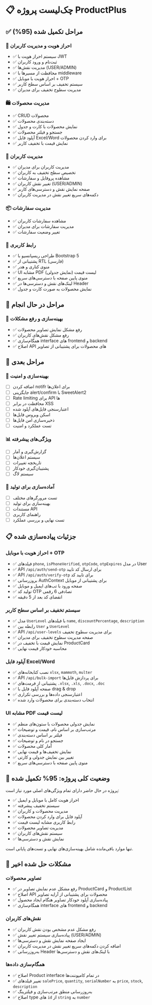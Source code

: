 # 📋 چک‌لیست پروژه ProductPlus

## ✅ **مراحل تکمیل شده (95%)**

### 🔐 احراز هویت و مدیریت کاربران
- ✅ سیستم احراز هویت با JWT
- ✅ ثبت‌نام و ورود کاربران
- ✅ مدیریت نقش‌ها (USER/ADMIN)
- ✅ محافظت از مسیرها با middleware
- ✅ احراز هویت با موبایل + OTP
- ✅ سیستم تخفیف بر اساس سطح کاربر
- ✅ مدیریت سطوح تخفیف برای مدیران

### 🛍️ مدیریت محصولات
- ✅ CRUD محصولات
- ✅ دسته‌بندی محصولات
- ✅ نمایش محصولات با کارت و جدول
- ✅ جستجو و فیلتر محصولات
- ✅ آپلود فایل Excel/Word برای وارد کردن محصولات
- ✅ نمایش قیمت با تخفیف کاربر

### 👥 مدیریت کاربران
- ✅ مدیریت کاربران برای مدیران
- ✅ تخصیص سطح تخفیف به کاربران
- ✅ مشاهده پروفایل و سفارشات
- ✅ تغییر نقش کاربران (USER/ADMIN)
- ✅ صفحه نمایش نقش و دسترسی‌های کاربر
- ✅ دکمه‌های سریع تغییر نقش در مدیریت کاربران

### 📦 مدیریت سفارشات
- ✅ مشاهده سفارشات کاربران
- ✅ مدیریت سفارشات برای مدیران
- ✅ تغییر وضعیت سفارشات

### 🎨 رابط کاربری
- ✅ طراحی ریسپانسیو با Bootstrap 5
- ✅ پشتیبانی از RTL (فارسی)
- ✅ منوی کناری و هدر
- ✅ UI مشابه PDF لیست قیمت (نمایش جدولی)
- ✅ منوی پایین صفحه با دسترسی‌های سریع
- ✅ لینک‌های نقش و دسترسی‌ها در Header
- ✅ نمایش محصولات به صورت کارت و جدول

## 🚧 **مراحل در حال انجام**

### 🔧 بهینه‌سازی و رفع مشکلات
- ✅ رفع مشکل نمایش تصاویر محصولات
- ✅ رفع مشکل نقش‌های کاربران
- ✅ همگام‌سازی interface های frontend و backend
- ✅ اصلاح API های محصولات برای پشتیبانی از تصاویر

## 📝 **مراحل بعدی**

### 🔧 بهینه‌سازی و امنیت
- [ ] اضافه کردن notifr برای اعلان‌ها
- [ ] جایگزینی alert/confirm با SweetAlert2
- [ ] Rate limiting برای API ها
- [ ] محافظت در برابر XSS
- [ ] اعتبارسنجی فایل‌های آپلود شده
- [ ] اسکن ویروس فایل‌ها
- [ ] ذخیره‌سازی امن فایل‌ها
- [ ] تست عملکرد و امنیت

### 📊 ویژگی‌های پیشرفته
- [ ] گزارش‌گیری و آمار
- [ ] سیستم اعلان‌ها
- [ ] تاریخچه تغییرات
- [ ] پشتیبان‌گیری خودکار
- [ ] سیستم لاگ

### 🚀 آماده‌سازی برای تولید
- [ ] تست مرورگرهای مختلف
- [ ] بهینه‌سازی برای تولید
- [ ] مستندات API
- [ ] راهنمای کاربری
- [ ] تست نهایی و بررسی عملکرد

## 📋 **جزئیات پیاده‌سازی شده**

### احراز هویت با موبایل + OTP
- ✅ فیلدهای `phone`, `isPhoneVerified`, `otpCode`, `otpExpires` در مدل User
- ✅ API `/api/auth/send-otp` برای ارسال کد تایید
- ✅ API `/api/auth/verify-otp` برای تایید کد
- ✅ بروزرسانی AuthContext برای پشتیبانی از موبایل
- ✅ صفحه ورود با تب‌های ایمیل و موبایل
- ✅ تولید کد OTP تصادفی 6 رقمی
- ✅ انقضای کد بعد از 5 دقیقه

### سیستم تخفیف بر اساس سطح کاربر
- ✅ مدل `UserLevel` با فیلدهای `name`, `discountPercentage`, `description`
- ✅ رابطه بین `User` و `UserLevel`
- ✅ API `/api/user-levels` برای مدیریت سطوح تخفیف
- ✅ صفحه مدیریت سطوح تخفیف برای مدیران
- ✅ نمایش قیمت با تخفیف در ProductCard
- ✅ محاسبه خودکار قیمت نهایی

### آپلود فایل Excel/Word
- ✅ نصب کتابخانه‌های `xlsx`, `mammoth`, `multer`
- ✅ API `/api/bulk-import` برای پردازش فایل‌ها
- ✅ پشتیبانی از فرمت‌های `.xlsx`, `.xls`, `.docx`, `.doc`
- ✅ صفحه آپلود فایل با drag & drop
- ✅ اعتبارسنجی داده‌ها و بررسی تکراری
- ✅ انتخاب دسته‌بندی برای محصولات وارد شده

### UI مشابه PDF لیست قیمت
- ✅ نمایش جدولی محصولات با ستون‌های منظم
- ✅ مرتب‌سازی بر اساس نام، قیمت و توضیحات
- ✅ فیلتر بر اساس دسته‌بندی
- ✅ جستجو در نام و توضیحات
- ✅ آمار کلی محصولات
- ✅ نمایش تخفیف‌ها و قیمت نهایی
- ✅ تغییر بین نمایش جدولی و کارتی
- ✅ منوی پایین صفحه با دسترسی‌های سریع

## 🎯 **وضعیت کلی پروژه: 95% تکمیل شده**

پروژه در حال حاضر دارای تمام ویژگی‌های اصلی مورد نیاز است:
- ✅ احراز هویت کامل با موبایل و ایمیل
- ✅ سیستم تخفیف پیشرفته
- ✅ مدیریت محصولات و کاربران
- ✅ آپلود فایل برای وارد کردن محصولات
- ✅ رابط کاربری مشابه لیست قیمت
- ✅ مدیریت تصاویر محصولات
- ✅ سیستم نقش‌های کاربران
- ✅ نمایش نقش و دسترسی‌ها

تنها موارد باقی‌مانده شامل بهینه‌سازی‌های نهایی و تست‌های پایانی است.

## 🔧 **مشکلات حل شده اخیر**

### تصاویر محصولات
- ✅ رفع مشکل عدم نمایش تصاویر در ProductCard و ProductList
- ✅ اصلاح API محصولات برای پشتیبانی از آرایه تصاویر
- ✅ پیاده‌سازی آپلود خودکار تصاویر هنگام ایجاد محصول
- ✅ همگام‌سازی interface های frontend و backend

### نقش‌های کاربران
- ✅ رفع مشکل عدم مشخص بودن نقش کاربران
- ✅ پیاده‌سازی سیستم تغییر نقش (USER/ADMIN)
- ✅ ایجاد صفحه نمایش نقش و دسترسی‌ها
- ✅ اضافه کردن دکمه‌های سریع تغییر نقش در مدیریت کاربران
- ✅ به‌روزرسانی Header با لینک‌های نقش و دسترسی‌ها

### همگام‌سازی داده‌ها
- ✅ اصلاح Product interface در تمام کامپوننت‌ها
- ✅ تغییر فیلدهای `salePrice`, `quantity`, `serialNumber` به `price`, `stock`, `description`
- ✅ به‌روزرسانی منطق مرتب‌سازی و فیلترینگ
- ✅ اصلاح type های `id` از `string` به `number`
